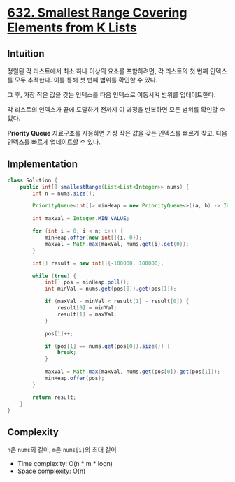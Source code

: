 # [632. Smallest Range Covering Elements from K Lists](https://leetcode.com/problems/smallest-range-covering-elements-from-k-lists/)

## Intuition
정렬된 각 리스트에서 최소 하나 이상의 요소를 포함하려면, 각 리스트의 첫 번째 인덱스를 모두 추적한다. 이를 통해 첫 번째 범위를 확인할 수 있다.

그 후, 가장 작은 값을 갖는 인덱스를 다음 인덱스로 이동시켜 범위를 업데이트한다.

각 리스트의 인덱스가 끝에 도달하기 전까지 이 과정을 반복하면 모든 범위를 확인할 수 있다.

**Priority Queue** 자료구조를 사용하면 가장 작은 값을 갖는 인덱스를 빠르게 찾고, 다음 인덱스를 빠르게 업데이트할 수 있다.

## Implementation
```java
class Solution {
    public int[] smallestRange(List<List<Integer>> nums) {
        int n = nums.size();

        PriorityQueue<int[]> minHeap = new PriorityQueue<>((a, b) -> Integer.compare(nums.get(a[0]).get(a[1]), nums.get(b[0]).get(b[1])));

        int maxVal = Integer.MIN_VALUE;

        for (int i = 0; i < n; i++) {
            minHeap.offer(new int[]{i, 0});
            maxVal = Math.max(maxVal, nums.get(i).get(0));
        }

        int[] result = new int[]{-100000, 100000};

        while (true) {
            int[] pos = minHeap.poll();
            int minVal = nums.get(pos[0]).get(pos[1]);

            if (maxVal - minVal < result[1] - result[0]) {
                result[0] = minVal;
                result[1] = maxVal;
            }

            pos[1]++;

            if (pos[1] == nums.get(pos[0]).size()) {
                break;
            }

            maxVal = Math.max(maxVal, nums.get(pos[0]).get(pos[1]));
            minHeap.offer(pos);
        }

        return result;
    }
}
```

## Complexity
`n`은 `nums`의 길이, `m`은 `nums[i]`의 최대 길이
- Time complexity: O(n * m * logn)
- Space complexity: O(n)
